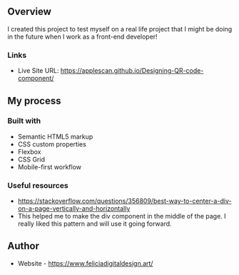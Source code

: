## Overview
I created this project to test myself on a real life project that I might be doing in the future when I work as a front-end developer!

### Links

- Live Site URL: https://applescan.github.io/Designing-QR-code-component/

## My process

### Built with

- Semantic HTML5 markup
- CSS custom properties
- Flexbox
- CSS Grid
- Mobile-first workflow

### Useful resources

- https://stackoverflow.com/questions/356809/best-way-to-center-a-div-on-a-page-vertically-and-horizontally 
- This helped me to make the div component in the middle of the page. I really liked this pattern and will use it going forward.

## Author

- Website - https://www.feliciadigitaldesign.art/



